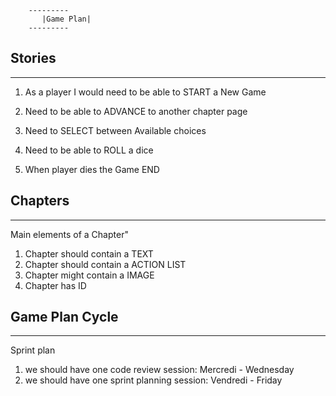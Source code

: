 
	    ---------
           |Game Plan|
	    ---------



Stories
-------
-------

1. As a player I would need to be able to START a New Game

2. Need to be able to ADVANCE to another chapter page

3. Need to SELECT between Available choices 

4. Need to be able to ROLL a dice

5. When player dies the Game END



Chapters
--------
--------

Main elements of a Chapter"

1. Chapter should contain a TEXT
2. Chapter should contain a ACTION LIST
3. Chapter might contain a IMAGE
3. Chapter has ID



Game Plan Cycle
---------------
---------------

Sprint plan
1. we should have one code review session: Mercredi - Wednesday
2. we should have one sprint planning session: Vendredi - Friday










